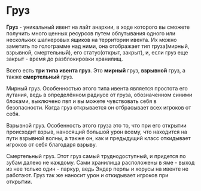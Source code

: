 # Груз

**Груз** - уникальный ивент на лайт анархии, в ходе которого вы сможете получить много ценных ресурсов путем облутывания одного или нескольких шалкеровых ящиков на территории ивента. Их можно заметить по голограмме над ними, она отображает тип груза(мирный, взрывной, смертельный), его статус(открыт, закрыт), и, если груз еще закрыт - время до разблокировки хранилищ. 

Всего есть **три типа ивента груз**. Это **мирный** груз, **взрывной** груз, а также **смертельный** груз.

Мирный груз.
  Особенностью этого типа ивента является простота его лутания, ведь в определённом радиусе от груза, обозначенном синими блоками, выключено пвп и вы можете чувствовать себя в безопасности. Когда груз открывается он отбрасывает всех игроков от себя.
  
Взрывной груз.
  Особенность этого груза это то, что при его открытии происходит взрыв, наносящий большой урон всему, что находится на пути взрывной волны, а также он, как и предыдущий класс откидывает игроков от себя благодаря взрыву.

Смертельный груз.
  Этот груз самый труднодоступный, и придется по зубам далеко не каждому. Сами хранилища расположены в яме - выход из нее только один - паркур, ведь Эндер перлы и хорусы на ивенте не работают. Груз так же наносит урон и откидывает игроков при открытии.
